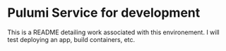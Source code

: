 # Pulumi Service for development

This is a README detailing work associated with this environement. I will test deploying an app, build containers, etc.

